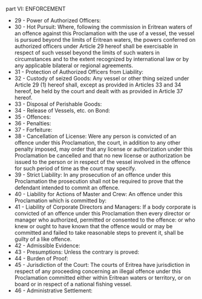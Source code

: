 part VI: ENFORCEMENT

<ul>
			<li>29 - Power of Authorized Officers: <ul>
			</ul></li>			<li>30 - Hot Pursuit: Where, following the commission in Eritrean waters of an offence against this Proclamation with the use of a vessel, the vessel is pursued beyond the limits of Eritrean waters, the powers conferred on authorized officers under Article 29 hereof shall be exercisable in respect of such vessel beyond the limits of such 	waters in circumstances and to the extent recognized by international law or by any applicable bilateral or regional agreements.<ul>
			</ul></li>			<li>31 - Protection of Authorized Officers from Liability: <ul>
			</ul></li>			<li>32 - Custody of seized Goods: Any vessel or other thing seized under Article 29 (1) hereof shall, except as provided in Articles 33 and 34 hereof, be held by the court and dealt with as provided in Article 37 hereof.<ul>
			</ul></li>			<li>33 - Disposal of Perishable Goods: <ul>
			</ul></li>			<li>34 - Release of Vessels, etc. on Bond: <ul>
			</ul></li>			<li>35 - Offences: <ul>
			</ul></li>			<li>36 - Penalties: <ul>
			</ul></li>			<li>37 - Forfeiture: <ul>
			</ul></li>			<li>38 - Cancellation of License: Were any person is convicted of an offence under this Proclamation, the court, in addition to any other penalty imposed, may order that any license or authorization under this Proclamation be cancelled and that no new license or authorization be issued to the person or in respect of the vessel involved in the offence for such period of time as the court may specify.<ul>
			</ul></li>			<li>39 - Strict Liability: In any prosecution of an offence under this Proclamation the prosecution shall not be required to prove that the defendant intended to commit an offence.<ul>
			</ul></li>			<li>40 - Liability for Actions of Master and Crew: An offence under this Proclamation which is committed by:<ul>
			</ul></li>			<li>41 - Liability of Corporate Directors and Managers: If a body corporate is convicted of an offence under this Proclamation then every director or manager who authorized, permitted or consented to the offence: or who knew or ought to have known that the offence would or may be committed and failed to take reasonable steps to prevent it, shall be guilty of a like offence.<ul>
			</ul></li>			<li>42 - Admissible Evidence: <ul>
			</ul></li>			<li>43 - Presumptions: Unless the contrary is proved:<ul>
			</ul></li>			<li>44 - Burden of Proof: <ul>
			</ul></li>			<li>45 - Jurisdiction of the Court: The courts of Eritrea have jurisdiction in respect of any proceeding concerning an illegal offence under this Proclamation committed either within Eritrean waters or territory, or on board or in respect of a national fishing vessel.<ul>
			</ul></li>			<li>46 - Administrative Settlement: <ul>
			</ul></li></ul>